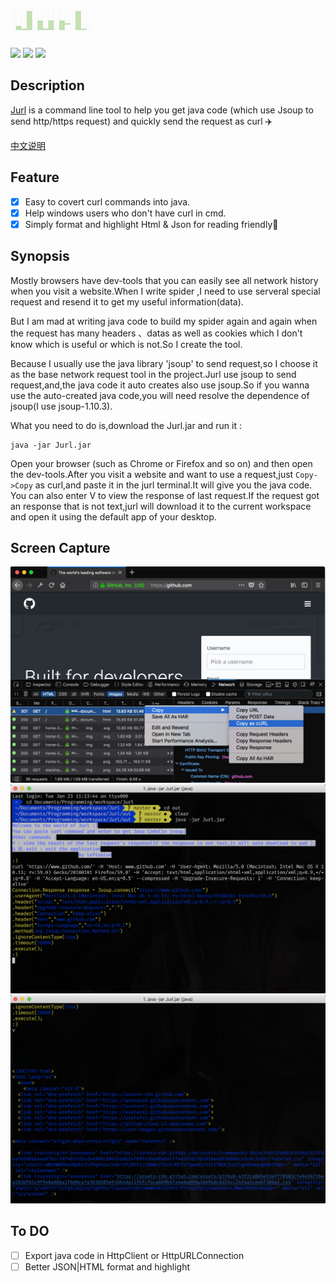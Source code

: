 # [![](/imgs/jurl.png)](https://github.com/leftvalue/Jurl)
![](	https://img.shields.io/github/license/leftvalue/Jurl.svg) 
![](https://img.shields.io/badge/Power_by-leftvalue-orange.svg)
![](https://img.shields.io/badge/download-it-blue.svg)

## Description
[Jurl](https://github.com/leftvalue/Jurl/) is a command line tool to help you get java code (which use Jsoup to send http/https request) and quickly send the request as curl ✈️

[中文说明](/README-ZH.md)
## Feature

- [x] Easy to covert curl commands into java.
- [x] Help windows users who don't have curl in cmd.
- [x] Simply format and highlight Html & Json for reading friendly🖖

## Synopsis

Mostly browsers have dev-tools that you can easily see all network history when you visit a website.When I write spider ,I need to use serveral special request and resend it to get my useful information(data).

But I am mad at writing java code to build my spider again and again when the request has many headers 、datas as well as cookies which I don't know which is useful or which is not.So I create the tool.

Because I usually use the java library 'jsoup' to send request,so I choose it as the base network request tool in the project.Jurl use jsoup to send request,and,the java code it auto creates also use jsoup.So if you wanna use the auto-created java code,you will need resolve the dependence of jsoup(I use jsoup-1.10.3).

What you need to do is,download the Jurl.jar and run it :
```shell
java -jar Jurl.jar
```
Open your browser (such as Chrome or Firefox and so on) and then open the dev-tools.After you visit a website and want to use a request,just `Copy->Copy` as curl,and paste it in the jurl terminal.It will give you the java code.
You can also enter V to view the response of last request.If the request got an response that is not text,jurl will download it to the current workspace and open it using the default app of your desktop.

## Screen Capture
![](/imgs/0.png)
![](/imgs/1.png)
![](/imgs/2.png)

## To DO 
- [ ] Export java code in HttpClient or HttpURLConnection
- [ ] Better JSON|HTML format and highlight